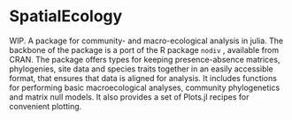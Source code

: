 # SpatialEcology
WIP. A package for community- and macro-ecological analysis in julia. The backbone of the package is a port of the R package `nodiv` , available from CRAN.
The package offers types for keeping presence-absence matrices, phylogenies, site data and species traits together in an easily accessible format, that ensures that data is aligned for analysis. It includes functions for performing basic macroecological analyses, community phylogenetics and matrix null models. It also provides a set of Plots.jl recipes for convenient plotting.
